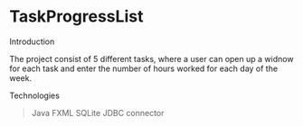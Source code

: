 # TaskProgressList
Introduction

The project consist of 5 different tasks, where a user can open up a widnow for each task and enter the number of hours worked for each day of the week.

Technologies
> Java
> FXML
> SQLite
> JDBC connector
